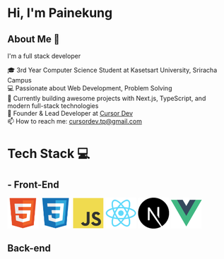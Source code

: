 # Hi, I'm Painekung

## About Me 🚀
I'm a full stack developer 

🎓 3rd Year Computer Science Student at Kasetsart University, Sriracha Campus  
💻 Passionate about Web Development, Problem Solving  
🚀 Currently building awesome projects with Next.js, TypeScript, and modern full-stack technologies  
🏢 Founder & Lead Developer at [Cursor Dev](https://www.instagram.com/cursor_dev?utm_source=ig_web_button_share_sheet&igsh=ZDNlZDc0MzIxNw==)  
📫 How to reach me: cursordev.tp@gmail.com

# Tech Stack 💻 

## - Front-End

<img width="70" height="70" src="./icons/HTML5.svg" alt=""> <img width="70" height="70" src="./icons/CSS3.svg" alt=""> <img width="70" height="70" src="./icons/JavaScript.svg" alt=""> <img width="70" height="70" src="./icons/React.svg" alt="">  <img width="70" height="70" src="./icons/NextJS.svg" alt="">  <img width="70" height="70" src="./icons/vue.svg" alt="">

## Back-end